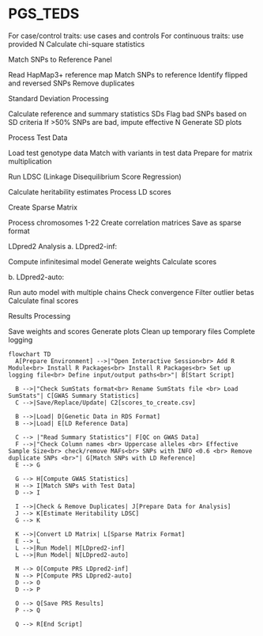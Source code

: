 # PGS_TEDS



For case/control traits: use cases and controls
For continuous traits: use provided N
Calculate chi-square statistics


Match SNPs to Reference Panel

Read HapMap3+ reference map
Match SNPs to reference
Identify flipped and reversed SNPs
Remove duplicates


Standard Deviation Processing

Calculate reference and summary statistics SDs
Flag bad SNPs based on SD criteria
If >50% SNPs are bad, impute effective N
Generate SD plots


Process Test Data

Load test genotype data
Match with variants in test data
Prepare for matrix multiplication


Run LDSC (Linkage Disequilibrium Score Regression)

Calculate heritability estimates
Process LD scores


Create Sparse Matrix

Process chromosomes 1-22
Create correlation matrices
Save as sparse format


LDpred2 Analysis
a. LDpred2-inf:

Compute infinitesimal model
Generate weights
Calculate scores

b. LDpred2-auto:

Run auto model with multiple chains
Check convergence
Filter outlier betas
Calculate final scores


Results Processing

Save weights and scores
Generate plots
Clean up temporary files
Complete logging

```mermaid
flowchart TD
  A[Prepare Environment] -->|"Open Interactive Session<br> Add R Module<br> Install R Packages<br> Install R Packages<br> Set up logging file<br> Define input/output paths<br>"| B[Start Script]

  B -->|"Check SumStats format<br> Rename SumStats file <br> Load SumStats"| C[GWAS Summary Statistics]
  C -->|Save/Replace/Update| C2[scores_to_create.csv]

  B -->|Load| D[Genetic Data in RDS Format]
  B -->|Load| E[LD Reference Data]
  
  C --> |"Read Summary Statistics"| F[QC on GWAS Data]
  F -->|"Check Column names <br> Uppercase alleles <br> Effective Sample Size<br> check/remove MAFs<br> SNPs with INFO <0.6 <br> Remove duplicate SNPs <br>"| G[Match SNPs with LD Reference]
  E --> G

  G --> H[Compute GWAS Statistics]
  H --> I[Match SNPs with Test Data]
  D --> I

  I -->|Check & Remove Duplicates| J[Prepare Data for Analysis]
  J --> K[Estimate Heritability LDSC]
  G --> K

  K -->|Convert LD Matrix| L[Sparse Matrix Format]
  E --> L
  L -->|Run Model| M[LDpred2-inf]
  L -->|Run Model| N[LDpred2-auto]
  
  M --> O[Compute PRS LDpred2-inf]
  N --> P[Compute PRS LDpred2-auto]
  D --> O
  D --> P
  
  O --> Q[Save PRS Results]
  P --> Q

  Q --> R[End Script]
